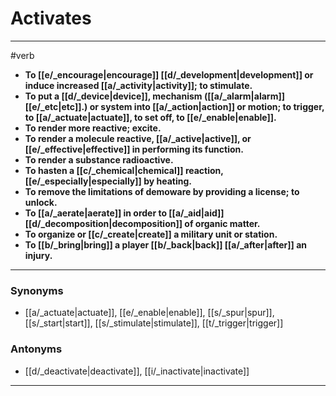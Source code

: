# Activates
---
#verb
- **To [[e/_encourage|encourage]] [[d/_development|development]] or induce increased [[a/_activity|activity]]; to stimulate.**
- **To put a [[d/_device|device]], mechanism ([[a/_alarm|alarm]] [[e/_etc|etc]].) or system into [[a/_action|action]] or motion; to trigger, to [[a/_actuate|actuate]], to set off, to [[e/_enable|enable]].**
- **To render more reactive; excite.**
- **To render a molecule reactive, [[a/_active|active]], or [[e/_effective|effective]] in performing its function.**
- **To render a substance radioactive.**
- **To hasten a [[c/_chemical|chemical]] reaction, [[e/_especially|especially]] by heating.**
- **To remove the limitations of demoware by providing a license; to unlock.**
- **To [[a/_aerate|aerate]] in order to [[a/_aid|aid]] [[d/_decomposition|decomposition]] of organic matter.**
- **To organize or [[c/_create|create]] a military unit or station.**
- **To [[b/_bring|bring]] a player [[b/_back|back]] [[a/_after|after]] an injury.**
---
### Synonyms
- [[a/_actuate|actuate]], [[e/_enable|enable]], [[s/_spur|spur]], [[s/_start|start]], [[s/_stimulate|stimulate]], [[t/_trigger|trigger]]
### Antonyms
- [[d/_deactivate|deactivate]], [[i/_inactivate|inactivate]]
---
